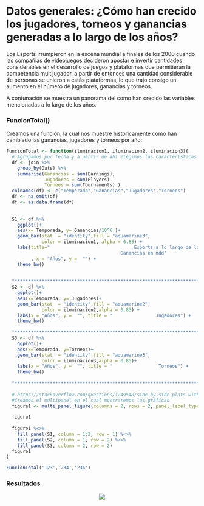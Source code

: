 # Datos generales: ¿Cómo han crecido los jugadores, torneos y ganancias generadas a lo largo de los años?



Los Esports irrumpieron en la escena mundial a finales de los 2000 cuando las compañías de videojuegos decideron apostar e invertir cantidades considerables en el desarrollo de juegos y plataformas que permitieran la competencia multijugador, a partir de entonces una cantidad considerable de personas se unieron a estás plataformas, lo que trajo consigo un aumento en el número de jugadores, ganancias y torneos.

A contunación se muestra un panorama del como han crecido las variables mencionadas a lo largo de los años. 


### FuncionTotal()

Creamos una función, la cual nos muestre historicamente como han cambiado las ganancias, jugadores y torneos por año:

```R
FuncionTotal <- function(iluminacion1, iluminacion2, iluminacion3){
  # Agrupamos por fecha y a partir de ahí elegimos las características deseadas 
  df <- join %>%
    group_by(Date) %>%
    summarise(Ganancias = sum(Earnings), 
              Jugadores = sum(Players), 
              Torneos = sum(Tournaments) )
  colnames(df) <- c("Temporada","Ganancias","Jugadores","Torneos")
  df <- na.omit(df)
  df <- as.data.frame(df)
  
  
  S1 <- df %>%
    ggplot()+
    aes(x= Temporada, y= Ganancias/10^6 )+
    geom_bar(stat  = "identity",fill = "aquamarine3",
             color = iluminacion1, alpha = 0.85) +
    labs(title="                               Esports a lo largo de los años   \n      
                                          Ganancias en mdd"
         , x = "Años", y =  "") +
    theme_bw()
  
  
  "***************************************************************************"
  S2 <- df %>%
    ggplot()+
    aes(x=Temporada, y= Jugadores)+
    geom_bar(stat  = "identity",fill = "aquamarine2",
             color = iluminacion2,alpha = 0.85) +
    labs(x = "Años", y =  "", title = "                Jugadores") +
    theme_bw()
  
  "***************************************************************************"
  S3 <- df %>%
    ggplot()+
    aes(x=Temporada, y=Torneos)+
    geom_bar(stat  = "identity",fill = "aquamarine3",
             color = iluminacion3,alpha = 0.85)+
    labs(x = "Años", y =  "", title = "                 Torneos") +
    theme_bw()
  
  "***************************************************************************"
  
  # https://stackoverflow.com/questions/1249548/side-by-side-plots-with-ggplot2
  #Creamos el múltipanel en el cual mostraremos las gráficas
  figure1 <- multi_panel_figure(columns = 2, rows = 2, panel_label_type = "none")
  
  figure1
  
  figure1 %<>%
    fill_panel(S1, column = 1:2, row = 1) %<>%
    fill_panel(S2, column = 1, row = 2) %<>%
    fill_panel(S3, column = 2, row = 2)
  figure1
}

FuncionTotal('123','234','236')
```

### Resultados 

<p align="center">
<img src="../../Imágenes/Proyecto1.jpeg">
</p>
